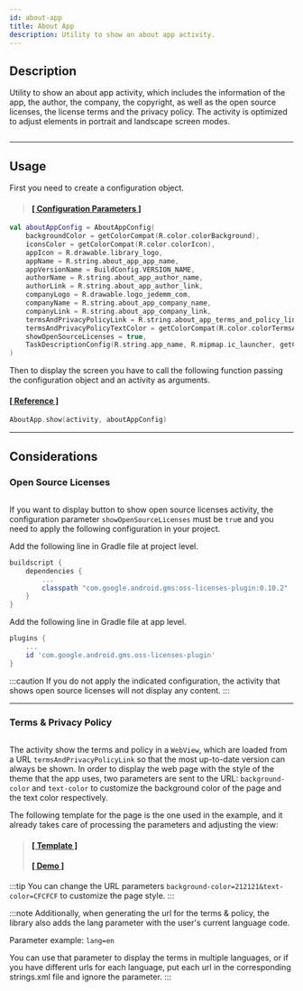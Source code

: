 ```yaml
---
id: about-app
title: About App
description: Utility to show an about app activity.
---
```


## Description

Utility to show an about app activity, which includes the information of the app, the author, the company, the copyright, as well as the open source 
licenses, the license terms and the privacy policy. The activity is optimized to adjust elements in portrait and landscape screen modes.

<p align="center"><img src={require('@site/docs/img/about-app/about-app-img1.png').default} alt="" /></p>

---

## Usage

First you need to create a configuration object.

> #### <a href="/reference/-android%20-utils/com.jeovanimartinez.androidutils.about/-about-app-config/index.html" target="_blank"><b>[ Configuration Parameters  ]</b></a>

```kotlin
val aboutAppConfig = AboutAppConfig(
    backgroundColor = getColorCompat(R.color.colorBackground),
    iconsColor = getColorCompat(R.color.colorIcon),
    appIcon = R.drawable.library_logo,
    appName = R.string.about_app_app_name,
    appVersionName = BuildConfig.VERSION_NAME,
    authorName = R.string.about_app_author_name,
    authorLink = R.string.about_app_author_link,
    companyLogo = R.drawable.logo_jedemm_com,
    companyName = R.string.about_app_company_name,
    companyLink = R.string.about_app_company_link,
    termsAndPrivacyPolicyLink = R.string.about_app_terms_and_policy_link,
    termsAndPrivacyPolicyTextColor = getColorCompat(R.color.colorTermsAndPrivacyPolicyText),
    showOpenSourceLicenses = true,
    TaskDescriptionConfig(R.string.app_name, R.mipmap.ic_launcher, getColorCompat(R.color.colorBackground))
)
```

Then to display the screen you have to call the following function passing the configuration object and an activity as arguments.

#### <a href="/reference/-android%20-utils/com.jeovanimartinez.androidutils.about/-about-app/index.html" target="_blank"><b>[ Reference ]</b></a>

```kotlin
AboutApp.show(activity, aboutAppConfig)
```

---

## Considerations

### Open Source Licenses

<p align="center"><img src={require('@site/docs/img/about-app/about-app-img2.png').default} alt="" /></p>

If you want to display button to show open source licenses activity, the configuration parameter `showOpenSourceLicenses` must be `tru`e and you need 
to apply the following configuration in your project.

Add the following line in Gradle file at project level.

```gradle {4}
buildscript {
    dependencies {
        ...
        classpath "com.google.android.gms:oss-licenses-plugin:0.10.2"
    }
}
```

Add the following line in Gradle file at app level.
```gradle {3}
plugins {
    ...
    id 'com.google.android.gms.oss-licenses-plugin'
}
```

:::caution
If you do not apply the indicated configuration, the activity that shows open source licenses will not display any content.
:::

---

### Terms & Privacy Policy

<p align="center"><img src={require('@site/docs/img/about-app/about-app-img3.png').default} alt="" /></p>

The activity show the terms and policy in a `WebView`, which are loaded from a URL `termsAndPrivacyPolicyLink` so that the most up-to-date version can 
always be shown. In order to display the web page with the style of the theme that the app uses, two parameters are sent to the URL: `background-color` 
and `text-color` to customize the background color of the page and the text color respectively.

The following template for the page is the one used in the example, and it already takes care of processing the parameters and adjusting the view:

> #### <a href="https://github.com/JeovaniMartinez/Android-Utils/blob/master/resources/terms-and-privacy-policy/terms-and-privacy-policy-template.rar" target="_blank"><b>[ Template ]</b></a>
> #### <a href="https://jedemm.com/android-utils/terms-and-policy/license.html?background-color=212121&text-color=CFCFCF&lang=en" target="_blank"><b>[ Demo ]</b></a>

:::tip
You can change the URL parameters `background-color=212121&text-color=CFCFCF` to customize the page style.
:::

:::note
Additionally, when generating the url for the terms & policy, the library also adds the lang parameter with the user's current language code.

Parameter example: `lang=en`

You can use that parameter to display the terms in multiple languages, or if you have different urls for each language, put each url in the 
corresponding strings.xml file and ignore the parameter.
:::
